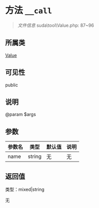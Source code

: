 # 方法 `__call`

> *文件信息* suda\tool\Value.php: 87~96

## 所属类 

[Value](../Value.md)

## 可见性

 public 

## 说明

@param $args

## 参数


| 参数名 | 类型 | 默认值 | 说明 |
|--------|-----|-------|-------|
| name |  string | 无 | 无 |



## 返回值

类型：mixed|string

无

